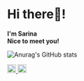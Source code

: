 # Hi there🫶!

**I'm Sarina**  
**Nice to meet you!**


<!--
**Tarara33/Tarara33** is a ✨ _special_ ✨ repository because its `README.md` (this file) appears on your GitHub profile.

Here are some ideas to get you started:

- 🔭 I’m currently working on ...
- 🌱 I’m currently learning ...
- 👯 I’m looking to collaborate on ...
- 🤔 I’m looking for help with ...
- 💬 Ask me about ...
- 📫 How to reach me: ...
- 😄 Pronouns: ...
- ⚡ Fun fact: ...
-->

![Anurag's GitHub stats](https://github-readme-stats.vercel.app/api?username=Tarara33&show_icons=true&count_private=true&theme=radical)
  
<p align="left">
  <a href="http://twitter.com/sary_run44">
    <img height="20" src="https://img.shields.io/twitter/follow/sary_run44?label=Twitter&logo=twitter&style=flat" />
  </a>
  <a href="https://github.com/Tarara33">
    <img height="20" src="https://img.shields.io/github/followers/Tarara33?label=follow&logo=github&style=flat" />
  </a>
